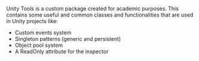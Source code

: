 Unity Tools is a custom package created for academic purposes. This contains some useful and common classes and functionalities that are used in Unity projects like:

* Custom events system
* Singleton patterns (generic and persistent)
* Object pool system
* A ReadOnly attribute for the inspector
